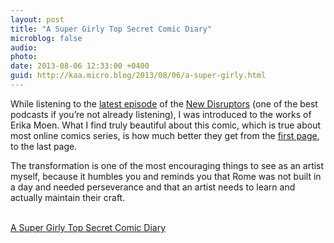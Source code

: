 ```yaml
---
layout: post
title: "A Super Girly Top Secret Comic Diary"
microblog: false
audio: 
photo: 
date: 2013-08-06 12:33:00 +0400
guid: http://kaa.micro.blog/2013/08/06/a-super-girly.html
---
```

<p>While listening to the <a href="http://newdisrupt.org/blog/2013/7/31/episode-34-do-toy-with-my-affections-with-erika-moen">latest episode</a> of the <a href="http://newdisrupt.org/">New Disruptors</a> (one of the best podcasts if you&rsquo;re not already listening), I was introduced to the works of Erika Moen. What I find truly beautiful about this comic, which is true about most online comics series, is how much better they get from the <a href="http://www.darcomic.com/2004/01/01/whatthefuck/">first page</a>, to the last page.</p>

<p>The transformation is one of the most encouraging things to see as an artist myself, because it humbles you and reminds you that Rome was not built in a day and needed perseverance and that an artist needs to learn and actually maintain their craft.</p><br /><a href='http://www.darcomic.com/'>A Super Girly Top Secret Comic Diary</a>

